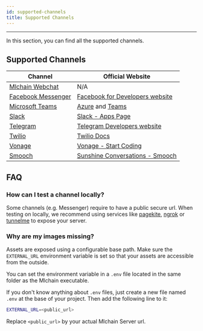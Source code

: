 ```yaml
---
id: supported-channels
title: Supported Channels
---
```


--------------------

In this section, you can find  all the supported channels. 

## Supported Channels

| Channel | Official Website |
| ------------- | ------------------- |
| [Mlchain Webchat](/messaging-channels/mlchain-webchat/website-embedding/) |           N/A        | 
| [Facebook Messenger](/messaging-channels/direct-integrations/facebook-messenger) | [Facebook for Developers website](https://developers.facebook.com/) |
| [Microsoft Teams](/messaging-channels/direct-integrations/microsoft-teams) | [Azure](https://docs.microsoft.com/en-us/azure/devops/?view=azure-devops) and [Teams](https://docs.microsoft.com/en-us/microsoftteams/) |
| [Slack](/messaging-channels/direct-integrations/slack) | [Slack - Apps Page](https://api.slack.com/apps) |
| [Telegram](/messaging-channels/direct-integrations/telegram) | [Telegram Developers website](https://core.telegram.org/bots) |
| [Twilio](/messaging-channels/broker-integrations/twilio) | [Twilio Docs](https://www.twilio.com/docs) |
| [Vonage](/messaging-channels/broker-integrations/vonage) | [Vonage - Start Coding](https://dashboard.nexmo.com/sign-up) |
| [Smooch](/messaging-channels/broker-integrations/smooch-sunshine-conversations) | [Sunshine Conversations - Smooch](https://www.zendesk.com/platform/conversations/) |


## FAQ

### How can I test a channel locally?

Some channels (e.g. Messenger) require to have a public secure url. When testing on locally, we recommend using services like [pagekite](https://pagekite.net/), [ngrok](https://ngrok.com) or [tunnelme](https://localtunnel.github.io/www/) to expose your server.

### Why are my images missing?

Assets are exposed using a configurable base path. Make sure the `EXTERNAL_URL` environment variable is set so that your assets are accessible from the outside.

You can set the environment variable in a `.env` file located in the same folder as the Mlchain executable.

If you don't know anything about `.env` files, just create a new file named `.env` at the base of your project. Then add the following line to it:

```bash
EXTERNAL_URL=<public_url>
```

Replace `<public_url>` by your actual Mlchain Server url.